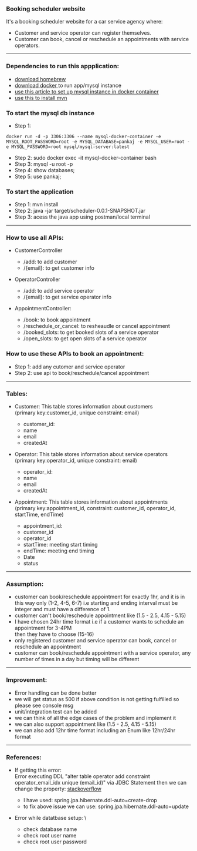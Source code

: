 ### Booking scheduler website

It's a booking scheduler website for a car service agency where:

- Customer and service operator can register themselves.
- Customer can book, cancel or reschedule an appointments with service operators.

---

### Dependencies to run this appplication:

- [download homebrew](https://brew.sh/)
- [download docker ](https://docs.docker.com/desktop/install/mac-install/) to run app/mysql instance
- [use this article to set up mysql instance in docker container](https://www.appsdeveloperblog.com/how-to-start-mysql-in-docker-container/)
- [use this to install mvn](https://formulae.brew.sh/formula/maven)

### To start the mysql db instance
- Step 1: 
```
docker run -d -p 3306:3306 --name mysql-docker-container -e MYSQL_ROOT_PASSWORD=root -e MYSQL_DATABASE=pankaj -e MYSQL_USER=root -e MYSQL_PASSWORD=root mysql/mysql-server:latest
```
- Step 2: sudo docker exec -it mysql-docker-container bash
- Step 3: mysql -u root -p
- Step 4: show databases;
- Step 5: use pankaj;

### To start the application
- Step 1: mvn install
- Step 2: java -jar target/scheduler-0.0.1-SNAPSHOT.jar
- Step 3: acess the java app using postman/local terminal

---
### How to use all APIs:
- CustomerController
  - /add: to add customer
  - /{email}: to get customer info

- OperatorController
  - /add: to add service operator
  - /{email}: to get service operator info
  
- AppointmentController:
  - /book: to book appointment
  - /reschedule_or_cancel: to resheaudle or cancel appointment
  - /booked_slots: to get booked slots of a service operator
  - /open_slots: to get open slots of a service operator


### How to use these APIs to book an appointment:
- Step 1: add any cutomer and service operator
- Step 2: use api to book/reschedule/cancel appointment

---

### Tables:

- Customer: This table stores information about customers \
  (primary key:customer_id, unique constraint: email)
    - customer_id:
    - name
    - email
    - createdAt

- Operator: This table stores information about service operators \
  (primary key:operator_id, unique constraint: email)
    - operator_id:
    - name
    - email
    - createdAt

- Appointment: This table stores information about appointments \
  (primary key:appointment_id, constraint: customer_id, operator_id, startTime, endTime)
    - appointment_id:
    - customer_id
    - operator_id
    - startTime: meeting start timing
    - endTime: meeting end timing
    - Date
    - status

---

### Assumption:

- customer can book/reschedule appointment for exactly 1hr, and it is in this way only (1-2, 4-5, 6-7)
  i.e starting and ending interval must be integer and must have a difference of 1.
- customer can't book/reschedule appointment like (1.5 - 2.5, 4.15 - 5.15)
- I have chosen 24hr time format i.e if a customer wants to schedule an appointment for 3-4PM  
  then they have to choose (15-16)
- only registered customer and service operator can book, cancel or reschedule an appointment
- customer can book/reschedule appointment with a service operator, any number of times
  in a day but timing will be different

---

### Improvement:

- Error handling can be done better
- we will get status as 500 if above condition is not getting fulfilled so please see console msg
- unit/integration test can be added
- we can think of all the edge cases of the problem and implement it
- we can also support appointment like (1.5 - 2.5, 4.15 - 5.15)
- we can also add 12hr time format including an Enum like 12hr/24hr format

---
### References:

- If getting this error: \
  Error executing DDL "alter table operator add constraint operator_email_idx unique (email_id)"
  via JDBC Statement then we can change the property:
[stackoverflow](https://stackoverflow.com/questions/438146/what-are-the-possible-values-of-the-hibernate-hbm2ddl-auto-configuration-and-wha/1689769#1689769)

  - I have used: spring.jpa.hibernate.ddl-auto=create-drop
  - to fix above issue we can use: spring.jpa.hibernate.ddl-auto=update
  
- Error while datatbase setup: \
  - check database name
  - check root user name
  - check root user password









